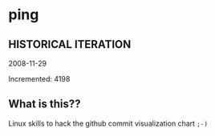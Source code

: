 # ping

## HISTORICAL ITERATION
2008-11-29

Incremented: 4198

## What is this?? 
Linux skills to hack the github commit visualization chart `;-)`
